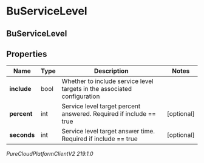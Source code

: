 # BuServiceLevel

## BuServiceLevel

## Properties

|Name | Type | Description | Notes|
|------------ | ------------- | ------------- | -------------|
| **include** | bool | Whether to include service level targets in the associated configuration | |
| **percent** | int | Service level target percent answered. Required if include &#x3D;&#x3D; true | [optional] |
| **seconds** | int | Service level target answer time. Required if include &#x3D;&#x3D; true | [optional] |



_PureCloudPlatformClientV2 219.1.0_
